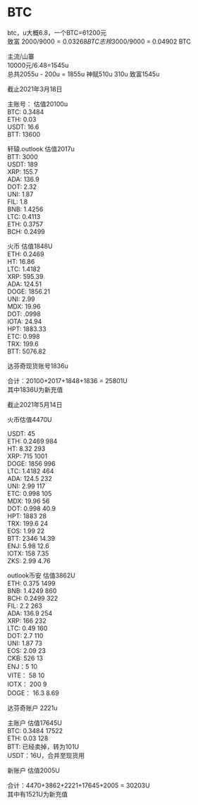 # BTC

btc，u大概6.8，一个BTC=61200元  
致富 2000/$9000 = 0.03268 BTC  
志玲 3000/$9000 = 0.04902 BTC  

主流/山寨  
10000元/6.48=1545u  
总共2055u  - 200u = 1855u
神赋510u  310u
致富1545u  


截止2021年3月18日   

主账号：  估值20100u  
BTC: 0.3484  
ETH: 0.03  
USDT: 16.6  
BTT: 13600  

轩辕.outlook  估值2017u  
BTT: 3000  
USDT: 189  
XRP: 155.7  
ADA: 136.9  
DOT: 2.32  
UNI: 1.87  
FIL: 1.8  
BNB: 1.4256  
LTC: 0.4113  
ETH: 0.3757  
BCH: 0.2499  

火币  估值1848U  
ETH: 0.2469    
HT: 16.86  
LTC: 1.4182  
XRP: 595.39  
ADA: 124.51  
DOGE: 1856.21  
UNI: 2.99  
MDX: 19.96  
DOT: .0998  
IOTA: 24.94  
HPT: 1883.33  
ETC: 0.998  
TRX: 199.6  
BTT: 5076.82  
  
达芬奇现货账号1836u  


合计：20100+2017+1848+1836 = 25801U  
其中1836U为新充值  




截止2021年5月14日     

火币估值4470U  

USDT: 45  
ETH: 0.2469    984    
HT: 8.32   293   
XRP: 715   1001   
DOGE: 1856  996   
LTC: 1.4182  464   
ADA: 124.5  232   
UNI: 2.99  117   
ETC: 0.998  105   
MDX: 19.96   56   
DOT: 0.998  40.9   
HPT: 1883  28   
TRX: 199.6  24   
EOS: 1.99  22    
BTT: 2346  14.39   
ENJ: 5.98  12.6   
IOTX: 158  7.35   
ZKS: 2.99  4.76    



outlook币安  估值3862U   
ETH: 0.375 1499   
BNB: 1.4249 860   
BCH: 0.2499 322   
FIL: 2.2 263   
ADA: 136.9 254   
XRP: 166 232   
LTC: 0.49 160   
DOT: 2.7 110   
UNI: 1.87 73   
EOS: 2.09 23   
CKB: 526 13   
ENJ：5 10   
VITE： 58 10   
IOTX： 200 9   
DOGE： 16.3 8.69     
 
 
 
达芬奇账户 2221u 

主账户 估值17645U  
BTC: 0.3484 17522  
ETH: 0.03  128  
BTT: 已经卖掉，转为101U  
USDT：16U，合并至现货用  

新账户 估值2005U    


合计：4470+3862+2221+17645+2005 = 30203U  
其中有1521U为新充值  

